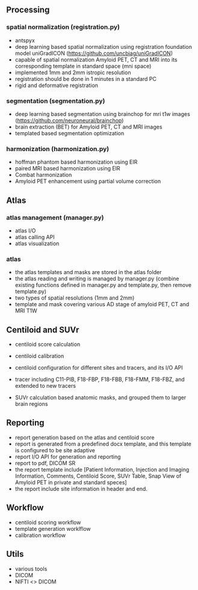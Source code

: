 ## Processing

### spatial normalization (registration.py)
- antspyx
- deep learning based spatial normalization using registration foundation model uniGradICON (https://github.com/uncbiag/uniGradICON)
- capable of spatial normalization Amyloid PET, CT and MRI into its corresponding template in standard space (mni space)
- implemented 1mm and 2mm istropic resolution
- registration should be done in 1 minutes in a standard PC
- rigid and deformative registration

### segmentation (segmentation.py)
- deep learning based segmentation using brainchop for mri t1w images (https://github.com/neuroneural/brainchop)
- brain extraction (BET) for Amyloid PET, CT and MRI images
- templated based segmentation optimization

### harmonization (harmonization.py)
- hoffman phantom based harmonization using EIR
- paired MRI based harmonization using EIR
- Combat harmonization
- Amyloid PET enhancement using partial volume correction

## Atlas

### atlas management (manager.py)
- atlas I/O
- atlas calling API
- atlas visualization

### atlas
- the atlas templates and masks are stored in the atlas folder
- the atlas reading and writing is managed by manager.py (combine existing functions defined in manager.py and template.py, then remove template.py)
- two types of spatial resolutions (1mm and 2mm)
- template and mask covering various AD stage of amyloid PET, CT and MRI T1W


## Centiloid and SUVr

- centiloid score calculation
- centiloid calibration
- centiloid configuration for different sites and tracers, and its I/O API
- tracer including C11-PIB, F18-FBP, F18-FBB, F18-FMM, F18-FBZ, and extended to new tracers

- SUVr calculation based anatomic masks, and grouped them to larger brain regions

## Reporting

- report generation based on the atlas and centiloid score
- report is generated from a predefined docx template, and this template is configured to be site adaptive
- report I/O API for generation and reporting
- report to pdf, DICOM SR
- the report template include [Patient Information, Injection and Imaging Information, Comments, Centiloid Score, SUVr Table, Snap View of Amyloid PET in private and standard speces]
- the report include site information in header and end.

## Workflow

- centiloid scoring workflow
- template generation worklflow
- calibration workflow

## Utils
- various tools
- DICOM 
- NIFTI <> DICOM
